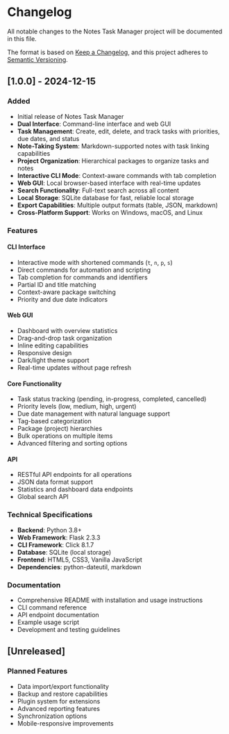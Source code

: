 # Changelog

All notable changes to the Notes Task Manager project will be documented in this file.

The format is based on [Keep a Changelog](https://keepachangelog.com/en/1.0.0/),
and this project adheres to [Semantic Versioning](https://semver.org/spec/v2.0.0.html).

## [1.0.0] - 2024-12-15

### Added
- Initial release of Notes Task Manager
- **Dual Interface**: Command-line interface and web GUI
- **Task Management**: Create, edit, delete, and track tasks with priorities, due dates, and status
- **Note-Taking System**: Markdown-supported notes with task linking capabilities
- **Project Organization**: Hierarchical packages to organize tasks and notes
- **Interactive CLI Mode**: Context-aware commands with tab completion
- **Web GUI**: Local browser-based interface with real-time updates
- **Search Functionality**: Full-text search across all content
- **Local Storage**: SQLite database for fast, reliable local storage
- **Export Capabilities**: Multiple output formats (table, JSON, markdown)
- **Cross-Platform Support**: Works on Windows, macOS, and Linux

### Features
#### CLI Interface
- Interactive mode with shortened commands (`t`, `n`, `p`, `s`)
- Direct commands for automation and scripting
- Tab completion for commands and identifiers
- Partial ID and title matching
- Context-aware package switching
- Priority and due date indicators

#### Web GUI
- Dashboard with overview statistics
- Drag-and-drop task organization
- Inline editing capabilities
- Responsive design
- Dark/light theme support
- Real-time updates without page refresh

#### Core Functionality
- Task status tracking (pending, in-progress, completed, cancelled)
- Priority levels (low, medium, high, urgent)
- Due date management with natural language support
- Tag-based categorization
- Package (project) hierarchies
- Bulk operations on multiple items
- Advanced filtering and sorting options

#### API
- RESTful API endpoints for all operations
- JSON data format support
- Statistics and dashboard data endpoints
- Global search API

### Technical Specifications
- **Backend**: Python 3.8+
- **Web Framework**: Flask 2.3.3
- **CLI Framework**: Click 8.1.7
- **Database**: SQLite (local storage)
- **Frontend**: HTML5, CSS3, Vanilla JavaScript
- **Dependencies**: python-dateutil, markdown

### Documentation
- Comprehensive README with installation and usage instructions
- CLI command reference
- API endpoint documentation
- Example usage script
- Development and testing guidelines

## [Unreleased]

### Planned Features
- Data import/export functionality
- Backup and restore capabilities
- Plugin system for extensions
- Advanced reporting features
- Synchronization options
- Mobile-responsive improvements